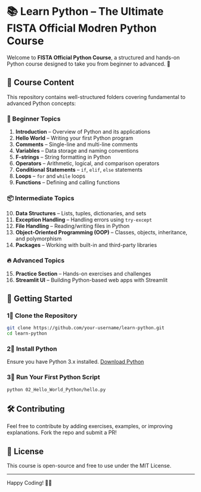# 📚 Learn Python – The Ultimate FISTA Official Modren Python Course  

Welcome to **FISTA Official Python Course**, a structured and hands-on Python course designed to take you from beginner to advanced. 🚀  

## 📌 Course Content  

This repository contains well-structured folders covering fundamental to advanced Python concepts:  

### **💐 Beginner Topics**  
1. **Introduction** – Overview of Python and its applications  
2. **Hello World** – Writing your first Python program  
3. **Comments** – Single-line and multi-line comments  
4. **Variables** – Data storage and naming conventions  
5. **F-strings** – String formatting in Python  
6. **Operators** – Arithmetic, logical, and comparison operators  
7. **Conditional Statements** – `if`, `elif`, `else` statements  
8. **Loops** – `for` and `while` loops  
9. **Functions** – Defining and calling functions  

### **📦 Intermediate Topics**  
10. **Data Structures** – Lists, tuples, dictionaries, and sets  
11. **Exception Handling** – Handling errors using `try-except`  
12. **File Handling** – Reading/writing files in Python  
13. **Object-Oriented Programming (OOP)** – Classes, objects, inheritance, and polymorphism  
14. **Packages** – Working with built-in and third-party libraries  

### **🔥 Advanced Topics**  
15. **Practice Section** – Hands-on exercises and challenges  
16. **Streamlit UI** – Building Python-based web apps with Streamlit  

## 🚀 Getting Started  

### **1⃣ Clone the Repository**  
```sh  
git clone https://github.com/your-username/learn-python.git  
cd learn-python  
```

### **2⃣ Install Python**  
Ensure you have Python 3.x installed. [Download Python](https://www.python.org/downloads/)  

### **3⃣ Run Your First Python Script**  
```sh  
python 02_Hello_World_Python/hello.py  
```

## 🛠️ Contributing  
Feel free to contribute by adding exercises, examples, or improving explanations. Fork the repo and submit a PR!  

## 🐜 License  
This course is open-source and free to use under the MIT License.  

---  
Happy Coding! 🚀🐍  

